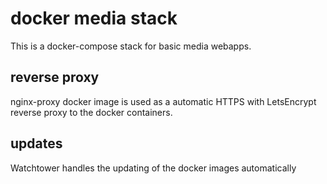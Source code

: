 # docker media stack

This is a docker-compose stack for basic media webapps.

## reverse proxy
nginx-proxy docker image is used as a automatic HTTPS with LetsEncrypt reverse proxy to the docker containers.

## updates
Watchtower handles the updating of the docker images automatically
